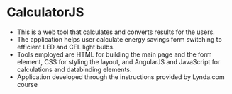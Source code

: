# CalculatorJS
- This is a web tool that calculates and converts results for the users.
- The application helps user calculate energy savings form switching to efficient LED and CFL light bulbs. 
- Tools employed are HTML for building the main page and the form element, CSS for styling the layout, and AngularJS and JavaScript for calculations and databinding elements.
- Application developed through the instructions provided by Lynda.com course
